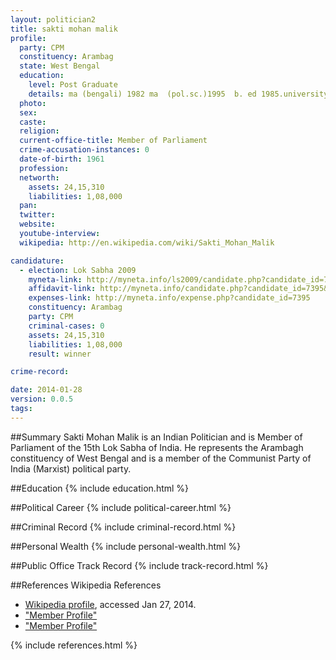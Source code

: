 ```yaml
---
layout: politician2
title: sakti mohan malik
profile: 
  party: CPM
  constituency: Arambag
  state: West Bengal
  education: 
    level: Post Graduate
    details: ma (bengali) 1982 ma  (pol.sc.)1995  b. ed 1985.university of vardhman
  photo: 
  sex: 
  caste: 
  religion: 
  current-office-title: Member of Parliament
  crime-accusation-instances: 0
  date-of-birth: 1961
  profession: 
  networth: 
    assets: 24,15,310
    liabilities: 1,08,000
  pan: 
  twitter: 
  website: 
  youtube-interview: 
  wikipedia: http://en.wikipedia.com/wiki/Sakti_Mohan_Malik

candidature: 
  - election: Lok Sabha 2009
    myneta-link: http://myneta.info/ls2009/candidate.php?candidate_id=7395
    affidavit-link: http://myneta.info/candidate.php?candidate_id=7395&scan=original
    expenses-link: http://myneta.info/expense.php?candidate_id=7395
    constituency: Arambag 
    party: CPM
    criminal-cases: 0
    assets: 24,15,310
    liabilities: 1,08,000
    result: winner 

crime-record: 

date: 2014-01-28
version: 0.0.5
tags: 
---
```

##Summary
Sakti Mohan Malik is an Indian Politician and is Member of Parliament of the 15th Lok Sabha of India. He represents the Arambagh constituency of West Bengal and is a member of the Communist Party of India (Marxist) political party.




##Education
{% include education.html %}


##Political Career
{% include political-career.html %}


##Criminal Record
{% include criminal-record.html %}


##Personal Wealth
{% include personal-wealth.html %}


##Public Office Track Record
{% include track-record.html %}


##References
Wikipedia References
- [Wikipedia profile]({{page.profile.wikipedia}}), accessed Jan 27, 2014.
- ["Member Profile"][wiki1]
- ["Member Profile"][wiki2]

[wiki1]: http://164.100.47.132/LssNew/Members/Biography.aspx?mpsno=4500
[wiki2]: http://164.100.47.132/LssNew/members/lokprev.aspx


{% include references.html %}
